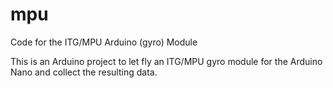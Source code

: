 # mpu
Code for the ITG/MPU Arduino (gyro) Module

This is an Arduino project to let fly an ITG/MPU gyro module for the Arduino
Nano and collect the resulting data.
